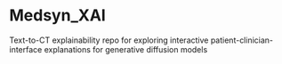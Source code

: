 # Medsyn_XAI
Text-to-CT explainability repo for exploring interactive patient-clinician-interface explanations for generative diffusion models
